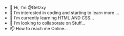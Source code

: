 - 👋 Hi, I’m @Getzxy
- 👀 I’m interested in coding and starting to learn more ...
- 🌱 I’m currently learning HTML AND CSS...
- 💞️ I’m looking to collaborate on Stuff...
- 📫 How to reach me Online...

<!---
Getzxy/Getzxy is a ✨ special ✨ repository because its `README.md` (this file) appears on your GitHub profile.
You can click the Preview link to take a look at your changes.
--->
